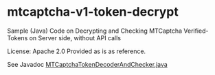# mtcaptcha-v1-token-decrypt
Sample (Java) Code on Decrypting and Checking MTCaptcha Verified-Tokens on Server side, without API calls

License: Apache 2.0
Provided as is as reference. 

See Javadoc
<a href="http://htmlpreview.github.io/?https://github.com/mtcaptcha-public/mtcaptcha-v1-token-decrypt/blob/master/mtcaptcha-v1-token-decrypt/javadoc/com/mtcap/v1/verifiedtoken/customerdecoder/MTCaptchaTokenDecoderAndChecker.html" > MTCaptchaTokenDecoderAndChecker.java </a>
